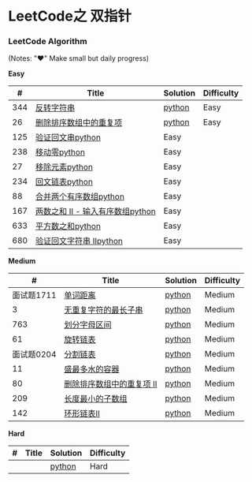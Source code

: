 # LeetCode之 双指针

 
 
### LeetCode Algorithm

(Notes: "&hearts;" Make small but daily progress)

**Easy**

| # | Title | Solution | Difficulty |
|---| ----- | -------- | ---------- |
|344|[反转字符串](https://leetcode-cn.com/problems/reverse-string/)| [python](./daily/344_2020-06-22.md)|Easy|
|26|[删除排序数组中的重复项](https://leetcode-cn.com/problems/remove-duplicates-from-sorted-array/)| [python](./daily/26_2020-06-22.md)|Easy|
|125|[验证回文串](https://leetcode-cn.com/problems/valid-palindrome/)[python](./daily/125_2020-06-23.md)|Easy|
|238|[移动零](https://leetcode-cn.com/problems/move-zeroes/)[python](./daily/238_2020-06-23.md)|Easy|
|27|[移除元素](https://leetcode-cn.com/problems/remove-element/)[python](./daily/27_2020-06-23.md)|Easy|
|234|[回文链表](https://leetcode-cn.com/problems/palindrome-linked-list/)[python](./daily/234_2020-06-23.md)|Easy|
|88|[合并两个有序数组](https://leetcode-cn.com/problems/merge-sorted-array/)[python](./daily/88_2020-06-25.md)|Easy|
|167|[两数之和 II - 输入有序数组](https://leetcode-cn.com/problems/two-sum-ii-input-array-is-sorted/)[python](./daily/167_2020-06-30.md)|Easy|
|633|[平方数之和](https://leetcode-cn.com/problems/sum-of-square-numbers/)[python](./daily/633_2020-07-02.md)|Easy|
|680|[验证回文字符串 Ⅱ](https://leetcode-cn.com/problems/valid-palindrome-ii/)[python](./daily/680_2020-07-02.md)|Easy|
   



**Medium**

| # | Title | Solution | Difficulty |
|---| ----- | -------- | ---------- |
| 面试题1711|[单词距离](https://leetcode-cn.com/problems/find-closest-lcci/) | [python](./daily/面试题17_11_2020-06-25.md)|Medium|
|3|[无重复字符的最长子串](https://leetcode-cn.com/problems/longest-substring-without-repeating-characters/)| [python](./daily/3_2020-06-26.md)|Medium|
|763|[划分字母区间](https://leetcode-cn.com/problems/partition-labels/)| [python](./daily/763_2020-06-27.md)|Medium|
|61|[旋转链表](https://leetcode-cn.com/problems/rotate-list/ )| [python](./daily/61_2020-06-28.md)|Medium|
|面试题0204|[ 分割链表](https://leetcode-cn.com/problems/partition-list-lcci/)| [python](./daily/面试题0204_2020-06-28.md)|Medium|
|11|[盛最多水的容器](https://leetcode-cn.com/problems/container-with-most-water/)| [python](./daily/11_2020-06-28.md)|Medium|
|80|[删除排序数组中的重复项 II](https://leetcode-cn.com/problems/remove-duplicates-from-sorted-array-ii/)| [python](./daily/80_2020-06-29.md)|Medium|
|209|[长度最小的子数组](https://leetcode-cn.com/problems/minimum-size-subarray-sum/)| [python](./daily/209_2020-06-30.md)|Medium|
|142|[环形链表II](https://leetcode-cn.com/problems/linked-list-cycle-ii/)|[python](./daily/142_2020-07-01.md)|Medium|
 
**Hard**

| # | Title | Solution | Difficulty |
|---| ----- | -------- | ---------- |
| | | [python](./daily/_2020-05-03.md)|Hard|
 
 

 
 
 